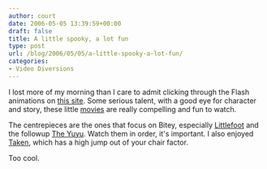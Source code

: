 ```yaml
---
author: court
date: 2006-05-05 13:39:59+00:00
draft: false
title: A little spooky, a lot fun
type: post
url: /blog/2006/05/05/a-little-spooky-a-lot-fun/
categories:
- Video Diversions
---
```


I lost more of my morning than I care to admit clicking through the Flash animations on [this site](http://www.biteycastle.com/html.shtml).  Some serious talent, with a good eye for character and story, these little [movies](http://www.biteycastle.com/content/animation.php) are really compelling and fun to watch.

The centrepieces are the ones that focus on Bitey, especially [Littlefoot](http://www.biteycastle.com/littleFoot.html) and the followup [The Yuyu](http://www.biteycastle.com/theYuyu.html).  Watch them in order, it's important.  I also enjoyed [Taken](http://www.biteycastle.com/taken.htm), which has a high jump out of your chair factor.

Too cool.

